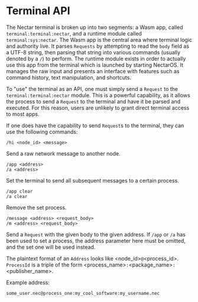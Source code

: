 # Terminal API

The Nectar terminal is broken up into two segments: a Wasm app, called `terminal:terminal:nectar`, and a runtime module called `terminal:sys:nectar`.
The Wasm app is the central area where terminal logic and authority live.
It parses `Requests` by attempting to read the `body` field as a UTF-8 string, then parsing that string into various commands (usually denoted by a `/`) to perform.
The runtime module exists in order to actually use this app from the terminal which is launched by starting NectarOS.
It manages the raw input and presents an interface with features such as command history, text manipulation, and shortcuts.

To "use" the terminal as an API, one must simply send a `Request` to the `terminal:terminal:nectar` module.
This is a powerful capability, as it allows the process to send a `Request` to the terminal and have it be parsed and executed.
For this reason, users are unlikely to grant direct terminal access to most apps.

If one does have the capability to send `Request`s to the terminal, they can use the following commands:

```
/hi <node_id> <message>
```
Send a raw network message to another node.

```
/app <address>
/a <address>
```
Set the terminal to send all subsequent messages to a certain process.

```
/app clear
/a clear
```
Remove the set process.

```
/message <address> <request_body>
/m <address> <request_body>
```
Send a `Request` with the given body to the given address.
If `/app` or `/a` has been used to set a process, the address parameter here must be omitted, and the set one will be used instead.

The plaintext format of an `Address` looks like <node_id>`@`<process_id>.
`ProcessId` is a triple of the form <process_name>`:`<package_name>`:`<publisher_name>.

Example address:
```
some_user.nec@process_one:my_cool_software:my_username.nec
```
